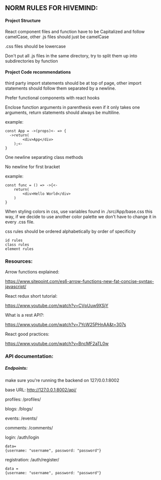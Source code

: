 <h2>NORM RULES FOR HIVEMIND:</h2>

<h4>Project Structure</h4>

React component files and function have to be Capitalized and follow camelCase, other .js files should just be camelCase

.css files should be lowercase

Don't put all .js files in the same directory, try to split 
them up into subdirectories by function

<h4>Project Code recommendations</h4>

third party import statements should be at top of page, other
import statements should follow them separated by a newline.

Prefer functional components with react hooks

Enclose function arguments in parenthesis even  if it only takes
one arguments, return statements should always be
multiline.

example:

    const App = ->(props)<- => {
      ->return(
            <div>App</div>
        );<-
    }
    
One newline separating class methods

No newline for first bracket

example:

    const func = () => ->{<-
        return(
            <div>Hello World</div>
        )
    }



When styling colors in css, use variables found in ./src/App/base.css
this way, if we decide to use another color palette we don't have to change it in every
.css file.

css rules should be ordered alphabetically
by order of specificity

    
    id rules
    class rules
    element rules

<h3>Resources:</h3>

Arrow functions explained:

https://www.sitepoint.com/es6-arrow-functions-new-fat-concise-syntax-javascript/

React redux short tutorial:

https://www.youtube.com/watch?v=CVpUuw9XSjY

What is a rest API?:

https://www.youtube.com/watch?v=7YcW25PHnAA&t=307s

React good practices:

https://www.youtube.com/watch?v=BncMF2aTL0w

<h3>API documentation:</h3>

<h5>Endpoints:</h5>

make sure you're running the backend on 127/0.0.1:8002

base URL: http://127.0.0.1:8002/api/

profiles: /profiles/

blogs: /blogs/

events: /events/

comments: /comments/

login: /auth/login

    data=
    {username: "username", password: "password"}

registration: /auth/register/

    data = 
    {username: "username", password: "password"}



